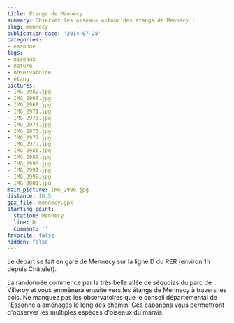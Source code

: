```yaml
---
title: Etangs de Mennecy
summary: Observez les oiseaux autour des étangs de Mennecy !
slug: mennecy
publication_date: '2014-07-28'
categories:
- essonne
tags:
- oiseaux
- nature
- observatoire
- étang
pictures:
- IMG_2982.jpg
- IMG_2966.jpg
- IMG_2968.jpg
- IMG_2971.jpg
- IMG_2973.jpg
- IMG_2974.jpg
- IMG_2976.jpg
- IMG_2977.jpg
- IMG_2979.jpg
- IMG_2986.jpg
- IMG_2989.jpg
- IMG_2990.jpg
- IMG_2991.jpg
- IMG_2998.jpg
- IMG_3001.jpg
main_picture: IMG_2990.jpg
distance: 16.5
gpx_file: mennecy.gpx
starting_point:
  station: Mennecy
  line: D
  comment: ''
favorite: false
hidden: false
---
```


Le départ se fait en gare de Mennecy sur la ligne D du RER (environ 1h depuis Châtelet).

La randonnée commence par la très belle allée de séquoias du parc de Villeroy et vous emmènera ensuite vers les étangs de Mennecy à travers les bois. Ne manquez pas les observatoires que le conseil départemental de l'Essonne a aménagés le long des chemin. Ces cabanons vous permettront d'observer les multiples espèces d'oiseaux du marais.
